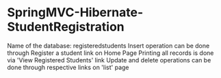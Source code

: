 # SpringMVC-Hibernate-StudentRegistration
Name of the database: registeredstudents
Insert operation can be done through Register a student link on Home Page
Printing all records is done via 'View Registered Students' link
Update and delete operations can be done through respective links on 'list' page
